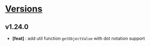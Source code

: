 # [Versions](https://github.com/Tracktor/react-utils/releases)

## v1.24.0
- **[feat]** : add util function `getObjectValue` with dot notation support
